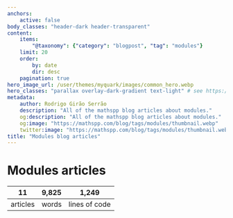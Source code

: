 ```yaml
---
anchors:
    active: false
body_classes: "header-dark header-transparent"
content:
    items:
        "@taxonomy": {"category": "blogpost", "tag": "modules"}
    limit: 20
    order:
        by: date
        dir: desc
    pagination: true
hero_image_url: /user/themes/myquark/images/common_hero.webp
hero_classes: "parallax overlay-dark-gradient text-light" # see https://demo.getgrav.org/blog-skeleton/blog/hero-classes
metadata:
    author: Rodrigo Girão Serrão
    description: "All of the mathspp blog articles about modules."
    og:description: "All of the mathspp blog articles about modules."
    og:image: "https://mathspp.com/blog/tags/modules/thumbnail.webp"
    twitter:image: "https://mathspp.com/blog/tags/modules/thumbnail.webp"
title: "Modules blog articles"
---
```


# Modules articles


<table class="stats-table">
    <thead>
        <tr>
            <th style="text-align: center;">11</th>
            <th style="text-align: center;">9,825</th>
            <th style="text-align: center;">1,249</th>
        </tr>
    </thead>
    <tbody>
        <tr>
            <td style="text-align: center;">articles</td>
            <td style="text-align: center;">words</td>
            <td style="text-align: center;">lines of code</td>
        </tr>
    </tbody>
</table>
